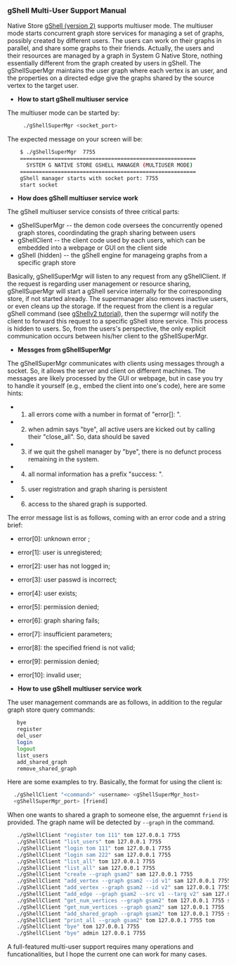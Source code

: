 ### gShell Multi-User Support Manual

Native Store [gShell (version 2)](gShellv2_APIs.md) supports multiuser
mode. The multiuser mode starts concurrent graph store services for managing a set of
graphs, possibly created by different users. The users can work on their graphs in
parallel, and share some graphs to their friends. Actually,
the users and their resources are managed by a graph in System G Native Store, nothing
essentially different from the graph created by users in gShell. The
gShellSuperMgr maintains the user graph where each vertex is an
user, and the properties on a directed edge give the graphs shared by the source
vertex to the target user.

- **How to start gShell multiuser service**

The multiuser mode can be started by:
```bash
     ./gShellSuperMgr <socket_port>
```
The expected message on your screen will be:
```bash
    $ ./gShellSuperMgr  7755
	========================================================
	  SYSTEM G NATIVE STORE GSHELL MANAGER (MULTIUSER MODE)
    ========================================================
    gShell manager starts with socket port: 7755
    start socket
```

- **How does gShell multiuser service work**

The gShell multiuser service consists of three critical parts:

  - gShellSuperMgr -- the demon code oversees the concurrently opened graph stores,
  coordindating the graph sharing between users
  - gShellClient -- the client code used by each users, which can be embedded into a
  webpage or GUI on the client side
  - gShell (hidden) -- the gShell engine for manageing graphs from a specific graph store

Basically, gShellSuperMgr will listen to any request from any
gShellClient. If the request is regarding user management or resource sharing,
gShellSuperMgr will start a gShell service internally for the corresponding
store, if not started already. The supermanager also removes inactive
users, or even cleans up the storage. If the request from the client is a
regular gShell command (see [gShellv2 tutorial](gShellv2_APIs.md)), then the
supermgr will notify the client to forward this request to a specific gShell
store service. This process is hidden to users. So, from the users's
perspective, the only explicit communication occurs between his/her client to
the gShellSuperMgr. 

- **Messges from gShellSuperMgr**

The gShellSuperMgr communicates with clients using messages through
a socket. So, it allows the server and client on different machines. The messages
are likely processed by the GUI or webpage, but in case you try to handle it
yourself (e.g., embed the client into one's code), here are some hints:

  - 1) all errors come with a number in format of "error[<num>]: <description>".
  - 2) when admin says "bye", all active users are kicked out by calling their
  "close_all". So, data should be saved
  - 3) if we quit the gshell manager by "bye", there is no defunct process
remaining in the system.
  - 4) all normal information has a prefix "success: ".
  - 5) user registration and graph sharing is persistent
  - 6) access to the shared graph is supported.

The error message list is as follows, coming with an error code and a string brief:

  - error[0]: unknown error <msg>;
  - error[1]: user is unregistered;
  - error[2]: user has not logged in;
  - error[3]: user passwd is incorrect;
  - error[4]: user exists;
  - error[5]: permission denied;
  - error[6]: graph sharing fails;
  - error[7]: insufficient parameters;
  - error[8]: the specified friend is not valid;
  - error[9]: permission denied;
  - error[10]: invalid user;

- **How to use gShell multiuser service work**

The user management commands are as follows, in addition to the regular graph
store query commands:

```bash
   bye
   register
   del_user
   login
   logout
   list_users
   add_shared_graph
   remove_shared_graph
```

Here are some examples to try. Basically, the format for using the client is:

```bash
  ./gShellClient "<command>" <username> <gShellSuperMgr_host>
  <gShellSuperMgr_port> [friend]
```

When one wants to shared a graph to someone else, the arguemnt `friend` is
provided. The graph name will be detected by `--graph` in the command.

```bash
   ./gShellClient "register tom 111" tom 127.0.0.1 7755
   ./gShellClient "list_users" tom 127.0.0.1 7755
   ./gShellClient "login tom 111" tom 127.0.0.1 7755
   ./gShellClient "login sam 222" sam 127.0.0.1 7755
   ./gShellClient "list_all" tom 127.0.0.1 7755
   ./gShellClient "list_all" sam 127.0.0.1 7755
   ./gShellClient "create --graph gsam2" sam 127.0.0.1 7755
   ./gShellClient "add_vertex --graph gsam2 --id v1" sam 127.0.0.1 7755
   ./gShellClient "add_vertex --graph gsam2 --id v2" sam 127.0.0.1 7755
   ./gShellClient "add_edge --graph gsam2 --src v1 --targ v2" sam 127.0.0.1 7755
   ./gShellClient "get_num_vertices --graph gsam2" tom 127.0.0.1 7755 sam
   ./gShellClient "get_num_vertices --graph gsam2" sam 127.0.0.1 7755
   ./gShellClient "add_shared_graph --graph gsam2" tom 127.0.0.1 7755 sam
   ./gShellClient "print_all --graph gsam2" tom 127.0.0.1 7755 tom
   ./gShellClient "bye" tom 127.0.0.1 7755
   ./gShellClient "bye" admin 127.0.0.1 7755
```

A full-featured multi-user support requires many operations and funcationalities, but I hope the
current one can work for many cases.
